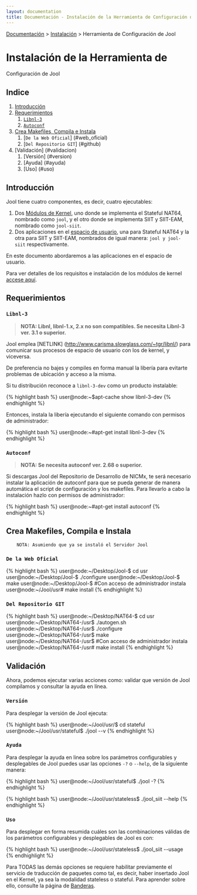 ```yaml
---
layout: documentation
title: Documentación - Instalación de la Herramienta de Configuración de Jool
---
```


[Documentación](esp-doc-index.html) > [Instalación](esp-doc-index.html#instalacion) > Herramienta de Configuración de Jool

# Instalación de la Herramienta de
Configuración de Jool

## Indice

1. [Introducción](#introduccion)
2. [Requerimientos](#requerimientos)
	1. [`Libnl-3`](#libnl-3)
	2. [`Autoconf`](#autoconf)
3. [Crea Makefiles, Compila e Instala](#crea_compila_instala)
	1. [`De la Web Oficial`] (#web_oficial)
	2. [`Del Repositorio GIT`] (#github)
4. [Validación] (#validacion)
	1. [Versión] (#version)
	2. [Ayuda] (#ayuda)
	3. [Uso] (#uso)

## Introducción

Jool tiene cuatro componentes, es decir, cuatro ejecutables:

1. Dos [Módulos de Kernel](https://es.wikipedia.org/wiki/M%C3%B3dulo_de_n%C3%BAcleo), uno donde se implementa el Stateful NAT64, nombrado como `jool`, y el otro donde se implementa SIIT y SIIT-EAM, nombrado como `jool-siit`. 
2. Dos aplicaciones en el [espacio de usuario](http://es.wikipedia.org/wiki/Espacio_de_usuario), una para Stateful NAT64 y la otra para SIIT y SIIT-EAM, nombrados de igual manera: `jool y jool-siit` respectivamente.

En este documento abordaremos a las aplicaciones en el espacio de usuario.

Para ver detalles de los requisitos e instalación de los módulos de kernel [accese aquí](esp-mod-install.html).

## Requerimientos

### `Libnl-3`

> **NOTA: Libnl, libnl-1.x, 2.x no son compatibles. Se necesita Libnl-3 ver. 3.1 o superior.**

Jool emplea [NETLINK] (http://www.carisma.slowglass.com/~tgr/libnl/) para comunicar sus procesos de espacio de usuario con los de kernel, y viceversa.  

De preferencia no bajes y compiles en forma manual la libería para evitarte problemas de ubicación y acceso a la misma.

Si tu distribución reconoce a `libnl-3-dev` como un producto instalable:

{% highlight bash %}
user@node:~$apt-cache show libnl-3-dev
{% endhighlight %}

Entonces, instala la libería ejecutando el siguiente comando con permisos de administrador:

{% highlight bash %}
user@node:~#apt-get install libnl-3-dev
{% endhighlight %}

### `Autoconf`

> **NOTA: Se necesita autoconf ver. 2.68 o superior.**

Si descargas Jool del Repositorio de Desarrollo de NICMx, te será necesario instalar la aplicación de autoconf para que se pueda generar de manera automática el script de configuración y los makefiles. Para llevarlo a cabo la instalación hazlo con permisos de administrador:

{% highlight bash %}
user@node:~#apt-get install autoconf
{% endhighlight %}

## Crea Makefiles, Compila e Instala

		NOTA: Asumiendo que ya se instaló el Servidor Jool 

### `De la Web Oficial`

{% highlight bash %}
user@node:~/Desktop/Jool-<version>$ cd usr
user@node:~/Desktop/Jool-<version>$ ./configure
user@node:~/Desktop/Jool-<version>$ make
user@node:~/Desktop/Jool-<version>$ #Con acceso de administrador instala
user@node:~/Jool/usr# make install 
{% endhighlight %}

### `Del Repositorio GIT`

{% highlight bash %}
user@node:~/Desktop/NAT64-<version>$ cd usr
user@node:~/Desktop/NAT64-<version>/usr$ ./autogen.sh
user@node:~/Desktop/NAT64-<version>/usr$ ./configure
user@node:~/Desktop/NAT64-<version>/usr$ make
user@node:~/Desktop/NAT64-<version>/usr$ #Con acceso de administrador instala
user@node:~/Desktop/NAT64-<version>/usr# make install
{% endhighlight %}

## Validación

Ahora, podemos ejecutar varias acciones como: validar que versión de Jool compilamos y consultar la ayuda en línea.

### `Versión`

Para desplegar la versión de Jool ejecuta:

{% highlight bash %}
user@node:~/Jool/usr/$ cd stateful
user@node:~/Jool/usr/stateful$ ./jool --v
{% endhighlight %}


### `Ayuda`

Para desplegar la ayuda en linea sobre los parámetros configurables y desplegables de Jool puedes usar las opciones `-?` o `--help`, de la siguiente manera:

{% highlight bash %}
user@node:~/Jool/usr/stateful$ ./jool -?
{% endhighlight %}

{% highlight bash %}
user@node:~/Jool/usr/stateless$ ./jool_siit --help
{% endhighlight %}

### `Uso`

Para desplegar en forma resumida cuáles son las combinaciones válidas de los parámetros configurables y desplegables de Jool es con:

{% highlight bash %}
user@node:~/Jool/usr/stateless$ ./jool_siit --usage
{% endhighlight %}

Para TODAS las demás opciones se requiere habilitar previamente el servicio de traducción de paquetes como tal, es decir, haber insertado Jool en el Kernel, ya sea la modalidad stateless o stateful. Para aprender sobre ello, consulte la página de [Banderas](esp-usr-flags.html).
